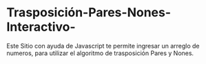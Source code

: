 # Trasposición-Pares-Nones-Interactivo-
Este Sitio con ayuda de Javascript te permite ingresar un arreglo de numeros, para utilizar el algoritmo de trasposición Pares y Nones.
